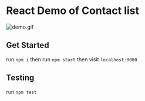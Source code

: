 # React Demo of Contact list

![demo.gif](https://github.com/loql/react-demo/blob/master/demo.gif)

## Get Started

run `npm i` then
run `npm start` then
visit `localhost:8080`

## Testing

run `npm test`

